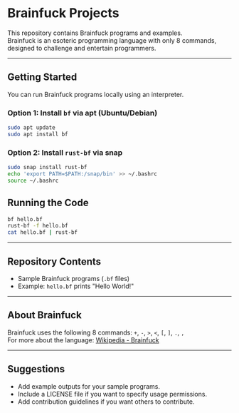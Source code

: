 # Brainfuck Projects

This repository contains Brainfuck programs and examples.  
Brainfuck is an esoteric programming language with only 8 commands, designed to challenge and entertain programmers.

---

## Getting Started

You can run Brainfuck programs locally using an interpreter.

### Option 1: Install `bf` via apt (Ubuntu/Debian)

```bash
sudo apt update
sudo apt install bf
```

### Option 2: Install `rust-bf` via snap

```bash
sudo snap install rust-bf
echo 'export PATH=$PATH:/snap/bin' >> ~/.bashrc
source ~/.bashrc
```

## Running the Code

```bash
bf hello.bf
rust-bf -f hello.bf
cat hello.bf | rust-bf
```

---

## Repository Contents

- Sample Brainfuck programs (`.bf` files)
- Example: `hello.bf` prints "Hello World!"

---

## About Brainfuck

Brainfuck uses the following 8 commands: `+`, `-`, `>`, `<`, `[`, `]`, `.`, `,`  
For more about the language: [Wikipedia - Brainfuck](https://en.wikipedia.org/wiki/Brainfuck)

---

## Suggestions

- Add example outputs for your sample programs.
- Include a LICENSE file if you want to specify usage permissions.
- Add contribution guidelines if you want others to contribute.


